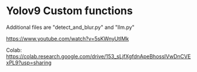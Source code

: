  # Yolov9 Custom functions 
Additional files are "detect_and_blur.py" and "llm.py"

https://www.youtube.com/watch?v=5sKWnyUtIMk

Colab: https://colab.research.google.com/drive/153_sLjfXgfdnApeBhossIVwDnCVExPL9?usp=sharing




